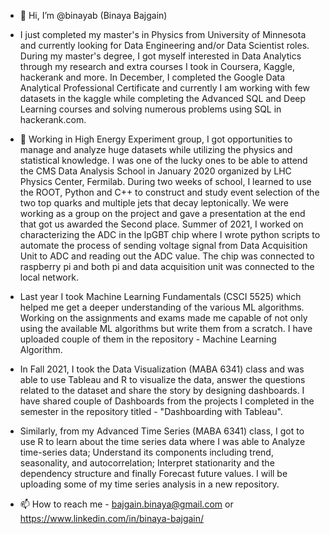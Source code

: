 - 👋 Hi, I’m @binayab (Binaya Bajgain)

- I just completed my master's in Physics from University of Minnesota and currently looking for Data Engineering and/or Data Scientist roles. During my master's degree, I got myself interested in Data Analytics through my research and extra courses I took in Coursera, Kaggle, hackerank and more. In December, I completed the Google Data Analytical Professional Certificate and currently I am working with few datasets in the kaggle while completing the Advanced SQL and Deep Learning courses and solving numerous problems using SQL in hackerank.com. 

- 👀 Working in High Energy Experiment group, I got opportunities to manage and analyze huge datasets while utilizing the physics and statistical knowledge. I was one of the lucky ones to be able to attend the CMS Data Analysis School in January 2020 organized by LHC Physics Center, Fermilab. During two weeks of school, I learned to use the ROOT, Python and C++ to construct and study event selection of the two top quarks and multiple jets that decay leptonically. We were working as a group on the project and gave a presentation at the end that got us awarded the Second place. Summer of 2021, I worked on characterizing the ADC in the lpGBT chip where I wrote python scripts to automate the process of sending voltage signal from Data Acquisition Unit to ADC and reading out the ADC value. The chip was connected to raspberry pi and both pi and data acquisition unit was connected to the local network.

- Last year I took Machine Learning Fundamentals (CSCI 5525) which helped me get a deeper understanding of the various ML algorithms. Working on the assignments and exams made me capable of not only using the available ML algorithms but write them from a scratch. I have uploaded couple of them in the repository - Machine Learning Algorithm. 

- In Fall 2021, I took the Data Visualization (MABA 6341) class and was able to use Tableau and R to visualize the data, answer the questions related to the dataset and share the story by designing dashboards. I have shared couple of Dashboards from the projects I completed in the semester in the repository titled - "Dashboarding with Tableau". 

- Similarly, from my Advanced Time Series (MABA 6341) class, I got to use R to learn about the time series data where I was able to Analyze time-series data; Understand its components including trend, seasonality, and autocorrelation; Interpret stationarity and the dependency structure and finally Forecast future values. I will be uploading some of my time series analysis in a new repository. 



- 📫 How to reach me - bajgain.binaya@gmail.com or https://www.linkedin.com/in/binaya-bajgain/
 
 
<!---
binayab/binayab is a ✨ special ✨ repository because its `README.md` (this file) appears on your GitHub profile.
You can click the Preview link to take a look at your changes.
--->
